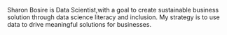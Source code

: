 
Sharon Bosire is Data Scientist,with a goal to create sustainable business solution through data science literacy and inclusion.
My strategy is to use  data to drive meaningful solutions for businesses.
